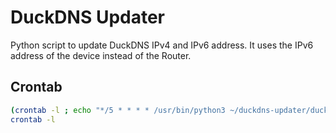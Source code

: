 # DuckDNS Updater
Python script to update DuckDNS IPv4 and IPv6 address.
It uses the IPv6 address of the device instead of the Router.

## Crontab
```bash
(crontab -l ; echo "*/5 * * * * /usr/bin/python3 ~/duckdns-updater/duckdns-updater.py") | crontab -
crontab -l
```
